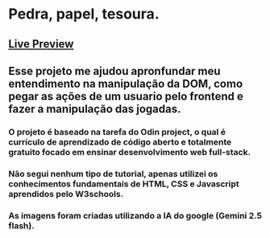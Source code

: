 # Pedra, papel, tesoura.

## [Live Preview](https://nascimentomatheus1.github.io/odin-rock-papers-scissors/)

## Esse projeto me ajudou apronfundar meu entendimento na manipulação da DOM, como pegar as ações de um usuario pelo frontend e fazer a manipulação das jogadas.

### O projeto é baseado na tarefa do Odin project, o qual é currículo de aprendizado de código aberto e totalmente gratuito focado em ensinar desenvolvimento web full-stack.

### Não segui nenhum tipo de tutorial, apenas utilizei os conhecimentos fundamentais de HTML, CSS e Javascript aprendidos pelo W3schools.

### As imagens foram criadas utilizando a IA do google (Gemini 2.5 flash).


